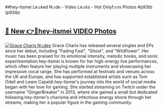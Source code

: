 ##hey-itsmei Le𝚊ked N𝚞de - Video Le𝚊ks - Hot Onlyf𝚊ns Photos #p93tb (p93tb)

# <h2><a href="https://mediaupload.pro?title=hey-itsmei&ref=9FEB">🔗 New 👉🔴hey-itsmei VIDEO Photos</a></h2>

[![Grace Charis N𝚞des](https://i.imgur.com/rIISA9y.gif)](https://mediaupload.pro?title=hey-itsmei&ref=9FEB)
Grace Charis has released several singles and EPs since her debut, including "Fading Fast", "Ghost", and "Wildflower". Her music has been praised for its emotional intensity, melodic hooks, and sonic experimentation.hey-itsmei is known for her high-energy live performances, which often feature her playing multiple instruments and showcasing her impressive vocal range. She has performed at festivals and venues across the UK and Europe, and has supported established artists such as Tom Odell and Lewis Capaldi.hey-itsmei's journey into the world of social media began with her love for gaming. She started streaming on Twitch under the username "GingerBreaker" in 2013, where she gained a small but dedicated following.hey-itsmei's charisma and infectious energy shone through her streams, making her a popular figure in the gaming community.